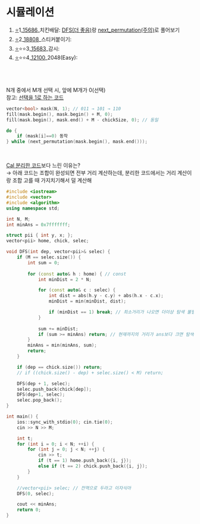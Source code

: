 # 시뮬레이션
1. [⭐](https://github.com/Jinsun-Lee/Algorithm-template/discussions/36)1_[15686](https://www.acmicpc.net/problem/15686)_치킨배달: [DFS(더 좋음)](https://github.com/Jinsun-Lee/Algorithm-template/blob/master/H8_simulation/1_15686_DFS.cpp)랑 [next_permutation(주의)](https://github.com/Jinsun-Lee/Algorithm-template/blob/master/H8_simulation/1_15686_STL.cpp)로 풀어보기
2. [⭐](https://github.com/Jinsun-Lee/Algorithm-template/discussions/37)2_[18808](https://www.acmicpc.net/problem/18808)_스티커붙이기: 
3. [⭐](https://github.com/Jinsun-Lee/Algorithm-template/discussions/35)⭐⭐3_[15683](https://www.acmicpc.net/problem/15683)_감시: 
4. [⭐](https://github.com/Jinsun-Lee/Algorithm-template/discussions/38)⭐⭐4_[12100](https://www.acmicpc.net/problem/12100)_2048(Easy): 

<br><br>

N개 중에서 M개 선택 시, 앞에 M개가 0(선택)  
참고: [선택을 1로 하는 코드](https://github.com/Jinsun-Lee/Algorithm-template/blob/master/H8_simulation/1_15686_STL.cpp)
```cpp
vector<bool> mask(N, 1); // 011 → 101 → 110
fill(mask.begin(), mask.begin() + M, 0);
fill(mask.begin(), mask.end() + M - chickSize, 0); // 동일

do {
    if (mask[i]==0) 동작
} while (next_permutation(mask.begin(), mask.end())); 
```


<br>

[Cal 분리한 코드](https://github.com/Jinsun-Lee/Algorithm-template/blob/master/H8_simulation/1_15686_DFS.cpp)보다 느린 이유는?  
→ 아래 코드는 조합이 완성되면 전부 거리 계산하는데, 분리한 코드에서는 거리 계산이랑 조합 고를 때 가지치기해서 덜 계산해
```cpp
#include <iostream>
#include <vector>
#include <algorithm>
using namespace std;

int N, M;
int minAns = 0x7fffffff;

struct pii { int y, x; };
vector<pii> home, chick, selec;

void DFS(int dep, vector<pii>& selec) {
	if (M == selec.size()) {
		int sum = 0;
		
		for (const auto& h : home) { // const 
			int minDist = 2 * N;

			for (const auto& c : selec) {
				int dist = abs(h.y - c.y) + abs(h.x - c.x);
				minDist = min(minDist, dist);

				if (minDist == 1) break; // 최소거리가 나오면 더이상 탐색 불필요
			}
			
			sum += minDist;
			if (sum >= minAns) return; // 현재까지의 거리가 ans보다 크면 탐색 불필요
		}
		minAns = min(minAns, sum);
		return;
	}

	if (dep == chick.size()) return;
	// if ((chick.size() - dep) + selec.size() < M) return;

	DFS(dep + 1, selec);
	selec.push_back(chick[dep]);
	DFS(dep+1, selec);
	selec.pop_back();
}

int main() {
	ios::sync_with_stdio(0); cin.tie(0);
	cin >> N >> M;

	int t;
	for (int i = 0; i < N; ++i) {
		for (int j = 0; j < N; ++j) {
			cin >> t;
			if (t == 1) home.push_back({i, j});
			else if (t == 2) chick.push_back({i, j});
		}
	}

	//vector<pii> selec; // 전역으로 두라고 이자식아
	DFS(0, selec);

	cout << minAns;
	return 0;
}
```

<br>

```cpp

```

<br>

```cpp

```

<br>
